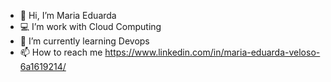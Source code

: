 - 👋 Hi, I’m Maria Eduarda
- 💻 I’m work with Cloud Computing
- 🌱 I’m currently learning Devops
- 📫 How to reach me https://www.linkedin.com/in/maria-eduarda-veloso-6a1619214/

<!---
mvelosoo/mvelosoo is a ✨ special ✨ repository because its `README.md` (this file) appears on your GitHub profile.
You can click the Preview link to take a look at your changes.
--->
